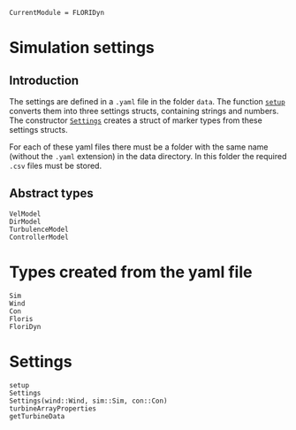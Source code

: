 ```@meta
CurrentModule = FLORIDyn
```
# Simulation settings
## Introduction
The settings are defined in a `.yaml` file in the folder `data`. The function [`setup`](@ref) converts them into three settings structs, containing strings and numbers. The constructor [`Settings`](@ref) creates a struct of marker types from these settings structs. 

For each of these yaml files there must be a folder with the same name (without the `.yaml` extension) in the data directory. In this folder the required `.csv` files must be stored.

## Abstract types
```@docs
VelModel
DirModel
TurbulenceModel
ControllerModel
```

# Types created from the yaml file
```@docs
Sim
Wind
Con
Floris
FloriDyn
```

# Settings
```@docs
setup
Settings
Settings(wind::Wind, sim::Sim, con::Con)
turbineArrayProperties
getTurbineData
```